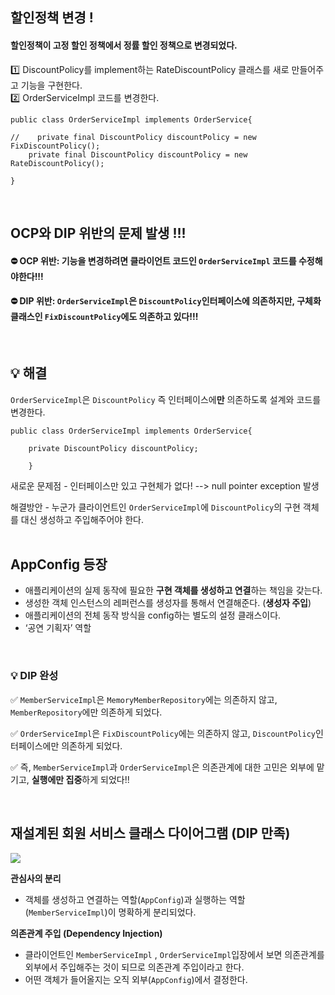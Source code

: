 ## 할인정책 변경 !
#### 할인정책이 고정 할인 정책에서 정률 할인 정책으로 변경되었다.
1️⃣ DiscountPolicy를 implement하는 RateDiscountPolicy 클래스를 새로 만들어주고 기능을 구현한다.<br>
2️⃣ OrderServiceImpl 코드를 변경한다.
```
public class OrderServiceImpl implements OrderService{

//    private final DiscountPolicy discountPolicy = new FixDiscountPolicy();
    private final DiscountPolicy discountPolicy = new RateDiscountPolicy();
    
}
```
<br>


## OCP와 DIP 위반의 문제 발생 !!!<br>
#### ⛔️  OCP 위반: 기능을 변경하려면 클라이언트 코드인 `OrderServiceImpl` 코드를 수정해야한다!!!<br>
#### ⛔️  DIP 위반: `OrderServiceImpl`은 `DiscountPolicy`인터페이스에 의존하지만, 구체화 클래스인 `FixDiscountPolicy`에도 의존하고 있다!!!<br>

<br>

## 💡 해결

`OrderServiceImpl`은 `DiscountPolicy` 즉 인터페이스에**만** 의존하도록 설계와 코드를 변경한다.
```
public class OrderServiceImpl implements OrderService{

    private DiscountPolicy discountPolicy;
    
    }
```

새로운 문제점 - 인터페이스만 있고 구현체가 없다! --> null pointer exception 발생

해결방안 - 누군가 클라이언트인 `OrderServiceImpl`에 `DiscountPolicy`의 구현 객체를 대신 생성하고 주입해주어야 한다.<br>
<br>

## AppConfig 등장
 - 애플리케이션의 실제 동작에 필요한 **구현 객체를 생성하고 연결**하는 책임을 갖는다.<br>
 - 생성한 객체 인스턴스의 레퍼런스를 생성자를 통해서 연결해준다. (**생성자 주입**)<br>
 - 애플리케이션의 전체 동작 방식을 config하는 별도의 설정 클래스이다.<br>
 - ‘공연 기획자’ 역할<br>

<br>

### 💡 DIP 완성
✅ `MemberServiceImpl`은  `MemoryMemberRepository`에는 의존하지 않고, `MemberRepository`에만 의존하게 되었다.<br>

✅ `OrderServiceImpl`은 `FixDiscountPolicy`에는 의존하지 않고, `DiscountPolicy`인터페이스에만 의존하게 되었다.<br>

✅ 즉, `MemberServiceImpl`과 `OrderServiceImpl`은 의존관계에 대한 고민은 외부에 맡기고, **실행에만 집중**하게 되었다!! <br>

<br>

## 재설계된 회원 서비스 클래스 다이어그램 (DIP 만족)
<img src = “./images/03-1.png” width=“900”>

**관심사의 분리**
- 객체를 생성하고 연결하는 역할(`AppConfig`)과 실행하는 역할(`MemberServiceImpl`)이 명확하게 분리되었다.

**의존관계 주입 (Dependency Injection)**
- 클라이언트인 `MemberServiceImpl` , `OrderServiceImpl`입장에서 보면 의존관계를 외부에서 주입해주는 것이 되므로 의존관계 주입이라고 한다.
- 어떤 객체가 들어올지는 오직 외부(`AppConfig`)에서 결정한다.
